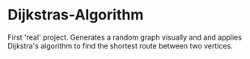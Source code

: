 # Dijkstras-Algorithm
First 'real' project. Generates a random graph visually and and applies Dijkstra's algorithm to find the shortest route between two vertices.
